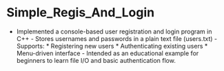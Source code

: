 # Simple_Regis_And_Login
- Implemented a console-based user registration and login program in C++ - Stores usernames and passwords in a plain text file (users.txt) - Supports:   * Registering new users   * Authenticating existing users   * Menu-driven interface - Intended as an educational example for beginners to learn file I/O and basic authentication flow.
